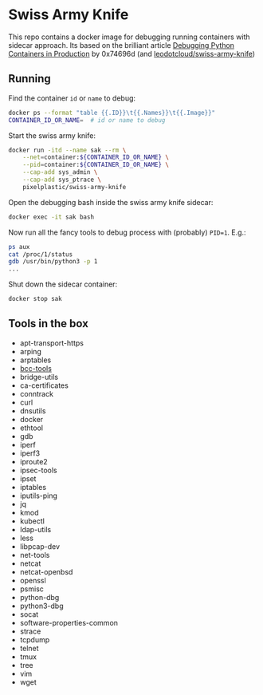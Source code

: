 # Swiss Army Knife

This repo contains a docker image for debugging running containers with sidecar approach. Its based on the brilliant article [Debugging Python Containers in Production](https://blog.0x74696d.com/posts/debugging-python-containers-in-production/) by 0x74696d (and [leodotcloud/swiss-army-knife](https://github.com/leodotcloud/swiss-army-knife))

## Running

Find the container `id` or `name` to debug:
```bash
docker ps --format "table {{.ID}}\t{{.Names}}\t{{.Image}}"
CONTAINER_ID_OR_NAME=  # id or name to debug
```

Start the swiss army knife:
```bash
docker run -itd --name sak --rm \
    --net=container:${CONTAINER_ID_OR_NAME} \
    --pid=container:${CONTAINER_ID_OR_NAME} \
    --cap-add sys_admin \
    --cap-add sys_ptrace \
    pixelplastic/swiss-army-knife
```

Open the debugging bash inside the swiss army knife sidecar:
```bash
docker exec -it sak bash
```

Now run all the fancy tools to debug process with (probably) `PID=1`. E.g.:
```bash
ps aux
cat /proc/1/status
gdb /usr/bin/python3 -p 1
...
```


Shut down the sidecar container:
```bash
docker stop sak
```

## Tools in the box

- apt-transport-https
- arping
- arptables
- [bcc-tools](https://github.com/iovisor/bcc)
- bridge-utils
- ca-certificates
- conntrack
- curl
- dnsutils
- docker
- ethtool
- gdb
- iperf
- iperf3
- iproute2
- ipsec-tools
- ipset
- iptables
- iputils-ping
- jq
- kmod
- kubectl
- ldap-utils
- less
- libpcap-dev
- net-tools
- netcat
- netcat-openbsd
- openssl
- psmisc
- python-dbg
- python3-dbg
- socat
- software-properties-common
- strace
- tcpdump
- telnet
- tmux
- tree
- vim
- wget
